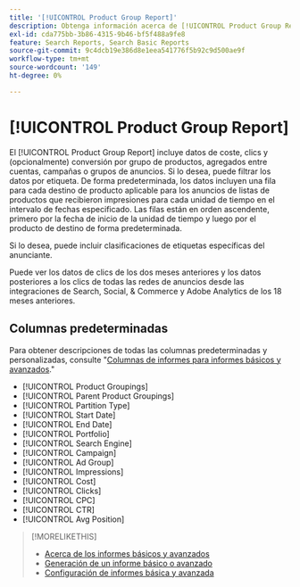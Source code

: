 ```yaml
---
title: '[!UICONTROL Product Group Report]'
description: Obtenga información acerca de [!UICONTROL Product Group Report].
exl-id: cda775bb-3b86-4315-9b46-bf5f488a9fe8
feature: Search Reports, Search Basic Reports
source-git-commit: 9c4dcb19e386d8e1eea541776f5b92c9d500ae9f
workflow-type: tm+mt
source-wordcount: '149'
ht-degree: 0%

---
```


# [!UICONTROL Product Group Report]

El [!UICONTROL Product Group Report] incluye datos de coste, clics y (opcionalmente) conversión por grupo de productos, agregados entre cuentas, campañas o grupos de anuncios. Si lo desea, puede filtrar los datos por etiqueta. De forma predeterminada, los datos incluyen una fila para cada destino de producto aplicable para los anuncios de listas de productos que recibieron impresiones para cada unidad de tiempo en el intervalo de fechas especificado. Las filas están en orden ascendente, primero por la fecha de inicio de la unidad de tiempo y luego por el producto de destino de forma predeterminada.

Si lo desea, puede incluir clasificaciones de etiquetas específicas del anunciante.

Puede ver los datos de clics de los dos meses anteriores y los datos posteriores a los clics de todas las redes de anuncios desde las integraciones de Search, Social, &amp; Commerce y Adobe Analytics de los 18 meses anteriores.

## Columnas predeterminadas

Para obtener descripciones de todas las columnas predeterminadas y personalizadas, consulte &quot;[Columnas de informes para informes básicos y avanzados](basic-advanced-report-columns.md).&quot;

* [!UICONTROL Product Groupings]
* [!UICONTROL Parent Product Groupings]
* [!UICONTROL Partition Type]
* [!UICONTROL Start Date]
* [!UICONTROL End Date]
* [!UICONTROL Portfolio]
* [!UICONTROL Search Engine]
* [!UICONTROL Campaign]
* [!UICONTROL Ad Group]
* [!UICONTROL Impressions]
* [!UICONTROL Cost]
* [!UICONTROL Clicks]
* [!UICONTROL CPC]
* [!UICONTROL CTR]
* [!UICONTROL Avg Position]

>[!MORELIKETHIS]
>
>* [Acerca de los informes básicos y avanzados](basic-advanced-report-about.md)
>* [Generación de un informe básico o avanzado](basic-advanced-report-generate.md)
>* [Configuración de informes básica y avanzada](basic-advanced-report-settings.md)
